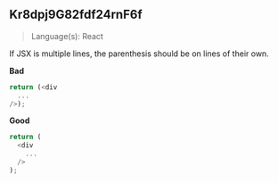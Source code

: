 ## Kr8dpj9G82fdf24rnF6f

> Language(s): React

If JSX is multiple lines, the parenthesis should be on lines of their own.

**Bad**

```js
return (<div
  ...
/>);
```

**Good**

```js
return (
  <div
    ...
  />
);
```
